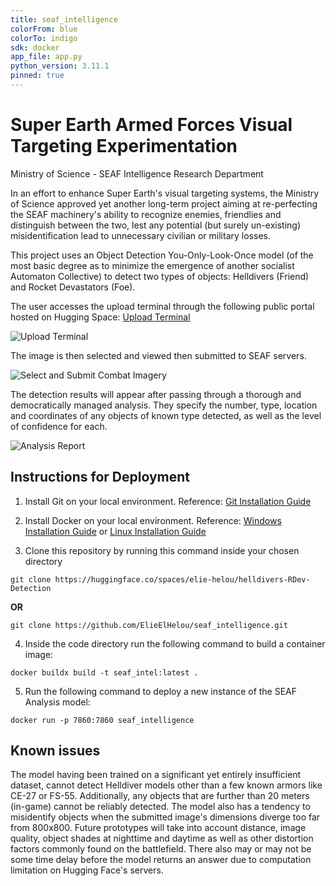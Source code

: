 ```yaml
---
title: seaf_intelligence
colorFrom: blue
colorTo: indigo
sdk: docker
app_file: app.py
python_version: 3.11.1
pinned: true
---
```


# Super Earth Armed Forces Visual Targeting Experimentation
Ministry of Science - SEAF Intelligence Research Department

In an effort to enhance Super Earth's visual targeting systems, the Ministry of Science approved yet another long-term project aiming at re-perfecting the SEAF machinery's ability to recognize enemies, friendlies and distinguish between the two, lest any potential (but surely un-existing) misidentification lead to unnecessary
civilian or military losses. 

This project uses an Object Detection You-Only-Look-Once model (of the most basic degree as to minimize the emergence of another socialist Automaton Collective) to detect two types of objects: Helldivers (Friend) and Rocket Devastators (Foe). 

The user accesses the upload terminal through the following public portal hosted on Hugging Space: [Upload Terminal](https://huggingface.co/spaces/elie-helou/helldivers-RDev-Detection)

![Upload Terminal](/readme_resources/uploadPage.png)

The image is then selected and viewed then submitted to SEAF servers.

![Select and Submit Combat Imagery](/readme_resources/rdevUpload.png)

The detection results will appear after passing through a thorough and democratically managed analysis. They specify the number, type, location and coordinates of any objects of known type detected, as well as the level of confidence for each.

![Analysis Report](/readme_resources/rdevAnalysisResults.png)

## **Instructions for Deployment**

1. Install Git on your local environment. Reference: [Git Installation Guide](https://git-scm.com/book/en/v2/Getting-Started-Installing-Git)

2. Install Docker on your local environment. Reference: [Windows Installation Guide](https://docs.docker.com/desktop/setup/install/windows-install/) or [Linux Installation Guide](https://docs.docker.com/desktop/setup/install/linux/)

3. Clone this repository by running this command inside your chosen directory
```
git clone https://huggingface.co/spaces/elie-helou/helldivers-RDev-Detection
```

**OR**

```
git clone https://github.com/ElieElHelou/seaf_intelligence.git
```

4. Inside the code directory run the following command to build a container image:
```
docker buildx build -t seaf_intel:latest . 
```

5. Run the following command to deploy a new instance of the SEAF Analysis model:
```
docker run -p 7860:7860 seaf_intelligence
```

## **Known issues**

The model having been trained on a significant yet entirely insufficient dataset, cannot detect Helldiver models other than a few known armors like 
CE-27 or FS-55. Additionally, any objects that are further than 20 meters (in-game) cannot be reliably detected. The model also has a tendency to misidentify objects when the submitted image's dimensions diverge too far from 800x800. Future prototypes will take into account distance, image quality, object shades at nighttime and daytime as well as other distortion factors commonly found on the battlefield. There also may or may not be some time delay before the model returns an answer due to 
computation limitation on Hugging Face's servers.
